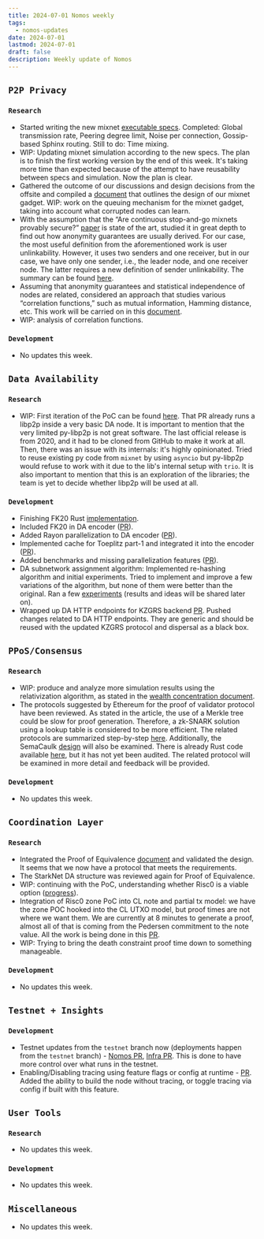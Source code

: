 ```yaml
---
title: 2024-07-01 Nomos weekly
tags:
  - nomos-updates
date: 2024-07-01
lastmod: 2024-07-01
draft: false
description: Weekly update of Nomos
---
```

## `P2P Privacy`

### `Research`

- Started writing the new mixnet [executable specs](https://github.com/logos-co/nomos-specs/pull/98). Completed: Global transmission rate, Peering degree limit, Noise per connection, Gossip-based Sphinx routing. Still to do: Time mixing.
- WIP: Updating mixnet simulation according to the new specs. The plan is to finish the first working version by the end of this week. It's taking more time than expected because of the attempt to have reusability between specs and simulation. Now the plan is clear.
- Gathered the outcome of our discussions and design decisions from the offsite and compiled a [document](https://www.notion.so/NomMix-Peer-to-Peer-Mix-Network-over-Gossip-Channel-11e9c70a656d4ff1858bc46a715f4c59?pvs=4) that outlines the design of our mixnet gadget. WIP: work on the queuing mechanism for the mixnet gadget, taking into account what corrupted nodes can learn.
- With the assumption that the “Are continuous stop-and-go mixnets provably secure?” [paper](https://eprint.iacr.org/2023/1311) is state of the art, studied it in great depth to find out how anonymity guarantees are usually derived. For our case, the most useful definition from the aforementioned work is user unlinkability. However, it uses two senders and one receiver, but in our case, we have only one sender, i.e., the leader node, and one receiver node. The latter requires a new definition of sender unlinkability. The summary can be found [here](https://docs.google.com/document/d/1q_hurDTUCVxtpAzlSvkcHlpcnvP781f2IciK5MLW7qw/edit?usp=sharing).
- Assuming that anonymity guarantees and statistical independence of nodes are related, considered an approach that studies various “correlation functions,” such as mutual information, Hamming distance, etc. This work will be carried on in this [document](https://www.notion.so/Analysis-of-the-NomMix-anonymous-communication-AC-system-c97d73a7b8894cf7830e8345f0cc37a4?pvs=4).
- WIP: analysis of correlation functions.

### `Development`

- No updates this week.

## `Data Availability`

### `Research`

- WIP: First iteration of the PoC can be found [here](https://github.com/logos-co/nomos-specs/pull/99). That PR already runs a libp2p inside a very basic DA node. It is important to mention that the very limited py-libp2p is not great software. The last official release is from 2020, and it had to be cloned from GitHub to make it work at all. Then, there was an issue with its internals: it's highly opinionated. Tried to reuse existing py code from `mixnet` by using `asyncio` but py-libp2p would refuse to work with it due to the lib's internal setup with `trio`. It is also important to mention that this is an exploration of the libraries; the team is yet to decide whether libp2p will be used at all.

### `Development`

- Finishing FK20 Rust [implementation](https://github.com/logos-co/nomos-node/pull/663).
- Included FK20 in DA encoder ([PR](https://github.com/logos-co/nomos-node/pull/664)).
- Added Rayon parallelization to DA encoder ([PR](https://github.com/logos-co/nomos-node/pull/665)).
- Implemented cache for Toeplitz part-1 and integrated it into the encoder ([PR](https://github.com/logos-co/nomos-node/pull/667)).
- Added benchmarks and missing parallelization features ([PR](https://github.com/logos-co/nomos-node/pull/669)).
- DA subnetwork assignment algorithm: Implemented re-hashing algorithm and initial experiments. Tried to implement and improve a few variations of the algorithm, but none of them were better than the original. Ran a few [experiments](https://github.com/logos-co/nomos-specs/tree/da-subnetwork-distribution) (results and ideas will be shared later on).
- Wrapped up DA HTTP endpoints for KZGRS backend [PR](https://github.com/logos-co/nomos-node/pull/670). Pushed changes related to DA HTTP endpoints. They are generic and should be reused with the updated KZGRS protocol and dispersal as a black box.

## `PPoS/Consensus`

### `Research`

- WIP: produce and analyze more simulation results using the relativization algorithm, as stated in the [wealth concentration document](https://www.notion.so/Does-Crypsinous-Leader-Election-Function-lead-to-wealth-concentration-in-PoS-b81f07a791b745438443f51f00ac258f?pvs=4#1df422f6cc204cb8b362f41cda260b8b).
- The protocols suggested by Ethereum for the proof of validator protocol have been reviewed. As stated in the article, the use of a Merkle tree could be slow for proof generation. Therefore, a zk-SNARK solution using a lookup table is considered to be more efficient. The related protocols are summarized step-by-step [here](https://www.notion.so/Proof-of-Validator-34b6446555004385bf5cef4a002b6201). Additionally, the SemaCaulk [design](https://geometry.xyz/notebook/geometry-presents-semacaulk-a-gas-efficient-zero-knowledge-set-membership-protocol) will also be examined. There is already Rust code available [here](https://github.com/geometryxyz/semacaulk), but it has not yet been audited. The related protocol will be examined in more detail and feedback will be provided.

### `Development`

- No updates this week.

## `Coordination Layer`

### `Research`

- Integrated the Proof of Equivalence [document](https://www.notion.so/Integration-of-Efficient-Proof-of-Equivalence-09e154ecd6dc4818b5214719bcc1821b) and validated the design. It seems that we now have a protocol that meets the requirements.
- The StarkNet DA structure was reviewed again for Proof of Equivalence.
- WIP: continuing with the PoC, understanding whether Risc0 is a viable option ([progress](https://github.com/logos-co/nomos-specs/tree/cl/executable-spec)).
- Integration of Risc0 zone PoC into CL note and partial tx model: we have the zone POC hooked into the CL UTXO model, but proof times are not where we want them. We are currently at 8 minutes to generate a proof, almost all of that is coming from the Pedersen commitment to the note value. All the work is being done in this [PR](https://github.com/logos-co/nomos-specs/pull/93).
- WIP: Trying to bring the death constraint proof time down to something manageable.

### `Development`

- No updates this week.

## `Testnet + Insights`

### `Development`

- Testnet updates from the `testnet` branch now (deployments happen from the `testnet` branch) - [Nomos PR](https://github.com/logos-co/nomos-node/pull/668), [Infra PR](https://github.com/status-im/infra-misc/pull/294). This is done to have more control over what runs in the testnet.
- Enabling/Disabling tracing using feature flags or config at runtime - [PR](https://github.com/logos-co/nomos-node/pull/666). Added the ability to build the node without tracing, or toggle tracing via config if built with this feature.

## `User Tools`

### `Research`

- No updates this week.

### `Development`

- No updates this week.

## `Miscellaneous`

- No updates this week.
